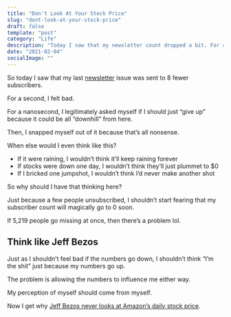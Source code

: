 ```yaml
---
title: "Don't Look At Your Stock Price"
slug: "dont-look-at-your-stock-price"
draft: false
template: "post"
category: "Life"
description: "Today I saw that my newsletter count dropped a bit. For a second, I felt bad. But then I remembered that Jeff Bezos doesn't even look at Amazon's daily stock price."
date: "2021-02-04"
socialImage: ""
---
```


So today I saw that my last [newsletter](https://theproductperson.com) issue was sent to 8 fewer subscribers.

For a second, I felt bad.

For a nanosecond, I legitimately asked myself if I should just “give up” because it could be all “downhill” from here.

Then, I snapped myself out of it because that’s all nonsense.

When else would I even think like this?

- If it were raining, I wouldn’t think it’ll keep raining forever
- If stocks were down one day, I wouldn’t think they’ll just plummet to \$0
- If I bricked one jumpshot, I wouldn’t think I’d never make another shot

So why should I have that thinking here?

Just because a few people unsubscribed, I shouldn’t start fearing that my subscriber count will magically go to 0 soon.

If 5,219 people go missing at once, then there’s a problem lol.

## Think like Jeff Bezos

Just as I shouldn’t feel bad if the numbers go down, I shouldn’t think “I’m the shit” just because my numbers go up.

The problem is allowing the numbers to influence me either way.

My perception of myself should come from myself.

Now I get why [Jeff Bezos never looks at Amazon’s daily stock price](https://www.cnbc.com/2018/09/14/jeff-bezos-says-he-doesnt-think-about-amazons-stock-price.html).

<br />
